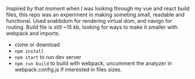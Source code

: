 Inspired by that moment when I was looking through my vue and react build files, this repo was an experiment in making someting small, readable and functional.  Used snabbdom for rendering virtual dom, and navigo for routing.  Build file is still ~15 kb, looking for ways to make it smaller with webpack and imports.  

 - clone or download
 - `npm install`
 - `npm start` to run dev server
 - `npm run build` to build with webpack, uncomment the analyzer in webpack.config.js if interested in files sizes.  